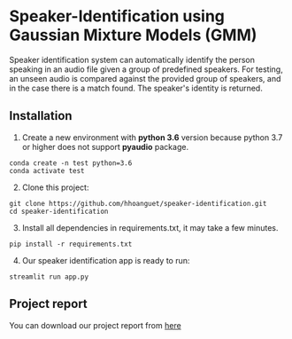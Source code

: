 # Speaker-Identification using Gaussian Mixture Models (GMM)

Speaker identification system can automatically identify the person speaking in an audio file given a group of predefined speakers. For testing, an unseen audio is compared against the provided group of speakers, and in the case there is a match found. The speaker's identity is returned.
## Installation
1. Create a new environment with **python 3.6** version because python 3.7 or higher does not support **pyaudio** package.
``` 
conda create -n test python=3.6
conda activate test 
```

2. Clone this project:

```
git clone https://github.com/hhoanguet/speaker-identification.git
cd speaker-identification
```

3. Install all dependencies in requirements.txt, it may take a few minutes.

`pip install -r requirements.txt`

4. Our speaker identification app is ready to run:

`streamlit run app.py`

## Project report

You can download our project report from [here](Project_report.pdf)


